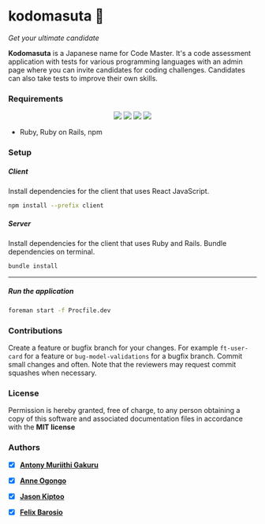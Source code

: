 # kodomasuta 🥷
_Get your ultimate candidate_

**Kodomasuta** is a Japanese name for Code Master. It's a code assessment application with tests for various programming languages with an admin page where you can invite candidates for coding challenges. Candidates can also take tests to improve their own skills.

### Requirements

<p align="center"> 
<img src="https://img.shields.io/badge/React-20232A?style=for-the-badge&logo=react&logoColor=61DAFB">

<img src="https://img.shields.io/badge/Ruby_on_Rails-CC0000?style=for-the-badge&logo=ruby-on-rails&logoColor=white">


<img src="https://img.shields.io/badge/Bootstrap-563D7C?style=for-the-badge&logo=bootstrap&logoColor=white">

<img src="https://img.shields.io/badge/Redux-593D88?style=for-the-badge&logo=redux&logoColor=white">
 </p>

- Ruby, Ruby on Rails,  npm
  


### Setup
##### Client
Install dependencies for the client that uses React JavaScript.
```bash
npm install --prefix client
```

##### Server
Install dependencies for the client that uses Ruby and Rails. Bundle dependencies on terminal.

```bash
bundle install 
```
---

##### Run the application
```bash
foreman start -f Procfile.dev
```

### Contributions
Create a feature or bugfix branch for your changes. For example ```ft-user-card``` for a feature or ```bug-model-validations``` for a bugfix branch. Commit small changes and often. Note that the reviewers may request commit squashes when necessary.

### License
Permission is hereby granted, free of charge, to any person obtaining a copy of this software and associated documentation files in accordance with the **MIT license**

### Authors
- [x] **[Antony Muriithi Gakuru](https://twitter.com/muriithi_gakuru)**

- [x] **[Anne Ogongo](https://github.com/anne-alt)**

- [x] **[Jason Kiptoo](https://github.com/jasonkiptoo)**

- [x] **[Felix Barosio](https://github.com/Felix-Barosio)**